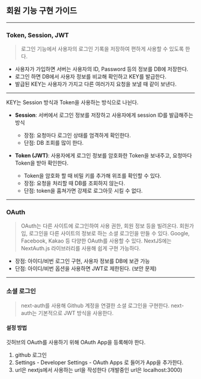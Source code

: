 ## 회원 기능 구현 가이드

---

### Token, Session, JWT

> 로그인 기능에서 사용자의 로그인 기록을 저장하여 편하게 사용할 수 있도록 한다.
- 사용자가 가입하면 서버는 사용자의 ID, Password 등의 정보를 DB에 저장한다.
- 로그인 하면 DB에서 사용자 정보를 비교해 확인하고 KEY를 발급한다.
- 발급된 KEY는 사용자가 가지고 다른 여러가지 요청을 보낼 때 같이 보낸다.

---

KEY는 Session 방식과 Token을 사용하는 방식으로 나뉜다.

- **Session**: 서버에서 로그인 정보를 저장하고 사용자에게 session ID를 발급해주는 방식
  - 장점: 요청마다 로그인 상태를 엄격하게 확인한다.
  - 단점: DB 조회를 많이 한다.
  
- **Token (JWT)**: 사용자에게 로그인 정보를 암호화한 Token을 보내주고, 요청마다 Token을 받아 확인한다.
  - Token을 암호화 할 때 비밀 키를 추가해 위조를 확인할 수 있다.
  - 장점: 요청을 처리할 때 DB를 조회하지 않는다.
  - 단점: token을 훔쳐가면 강제로 로그아웃 시킬 수 없다.

---

### OAuth

> OAuth는 다른 사이트에 로그인하여 사용 권한, 회원 정보 등을 빌려온다.
> 회원가입, 로그인을 다른 사이트의 정보로 하는 소셜 로그인을 만들 수 있다.
> Google, Facebook, Kakao 등 다양한 OAuth를 사용할 수 있다.
NextJS에는 NextAuth.js 라이브러리를 사용해 쉽게 구현 가능하다.

- 장점: 아이디/비번 로그인 구현, 사용자 정보를 DB에 보관 가능
- 단점: 아이디/비번 옵션을 사용하면 JWT로 제한된다. (보안 문제)

---

### 소셜 로그인

> next-auth를 사용해 Github 계정을 연결한 소셜 로그인을 구현한다.
> next-auth는 기본적으로 JWT 방식을 사용한다.

#### 설정 방법

깃허브의 OAuth를 사용하기 위해 OAuth App을 등록해야 한다.

1. github 로그인
2. Settings - Developer Settings - OAuth Apps 로 들어가 App을 추가한다.
3. url은 nextjs에서 사용하는 url을 작성한다 (개발중인 url은 localhost:3000)
